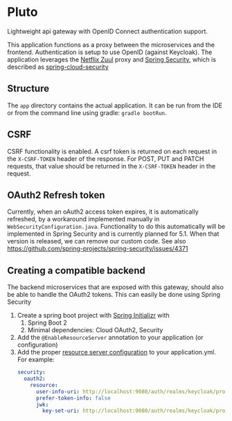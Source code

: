 # Pluto
Lightweight api gateway with OpenID Connect authentication support.

This application functions as a proxy between the microservices and the frontend. Authentication is setup
to use OpenID (against Keycloak). The application leverages the [Netflix Zuul](https://github.com/Netflix/zuul/wiki) proxy and
[Spring Security](https://docs.spring.io/spring-security/site/docs/5.0.5.RELEASE/reference/htmlsingle/), which is described as [spring-cloud-security](https://cloud.spring.io/spring-cloud-security/1.2.x/single/spring-cloud-security.html)

## Structure
The `app` directory contains the actual application. It can be run from the IDE or from the command line
using gradle: `gradle bootRun`.

## CSRF
CSRF functionality is enabled. A csrf token is returned on each request in the `X-CSRF-TOKEN` header of the response.
For POST, PUT and PATCH requests, that value should be returned in the `X-CSRF-TOKEN` header in the request.

## OAuth2 Refresh token
Currently, when an oAuth2 access token expires, it is automatically refreshed, by a workaround implemented
 manually in `WebSecurityConfiguration.java`. Functionality to do this automatically will
be implemented in Spring Security and is currently planned for 5.1. When that version is released,
we can remove our custom code. See also 
https://github.com/spring-projects/spring-security/issues/4371

## Creating a compatible backend
The backend microservices that are exposed with this gateway, should also be able to handle the OAuth2 tokens. This can 
easily be done using Spring Security

1. Create a spring boot project with [Spring Initializr](https://start.spring.io/) with 
   1. Spring Boot 2
   2. Minimal dependencies: Cloud OAuth2, Security  
2. Add the `@EnableResourceServer` annotation to your application (or configuration)
3. Add the proper [resource server configuration](https://cloud.spring.io/spring-cloud-security/1.2.x/single/spring-cloud-security.html#_oauth2_protected_resource) to your application.yml. For example:
    ```yaml
    security:
      oauth2:
        resource:
          user-info-uri: http://localhost:9080/auth/realms/keycloak/protocol/openid-connect/userinfo
          prefer-token-info: false
          jwk:
            key-set-uri: http://localhost:9080/auth/realms/keycloak/protocol/openid-connect/certs
    ```
